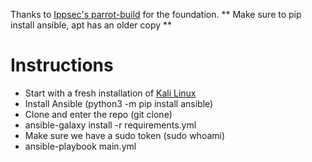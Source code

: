 Thanks to [Ippsec's parrot-build](https://github.com/IppSec/parrot-build) for the foundation.
** Make sure to pip install ansible, apt has an older copy **

# Instructions
* Start with a fresh installation of [Kali Linux](https://www.kali.org/get-kali/)
* Install Ansible (python3 -m pip install ansible)
* Clone and enter the repo (git clone)
* ansible-galaxy install -r requirements.yml
* Make sure we have a sudo token (sudo whoami)
* ansible-playbook main.yml

